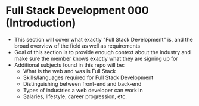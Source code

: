# Full Stack Development 000 (Introduction)
  - This section will cover what exactly "Full Stack Development" is, and the broad overview of the field as well as requirements
  - Goal of this section is to provide enough context about the industry and make sure the member knows exactly what they are signing up for
  - Additional subjects found in this repo will be:
    - What is the web and was is Full Stack
    - Skills/languages required for Full Stack Development
    - Distinguishing between front-end and back-end
    - Types of industries a web developer can work in 
    - Salaries, lifestyle, career progression, etc. 